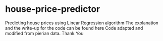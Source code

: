 # house-price-predictor
Predicting house prices using Linear Regression algorithm
The explanation and the write-up for the code can be found here
Code adapted and modified from pierian data.
Thank You
